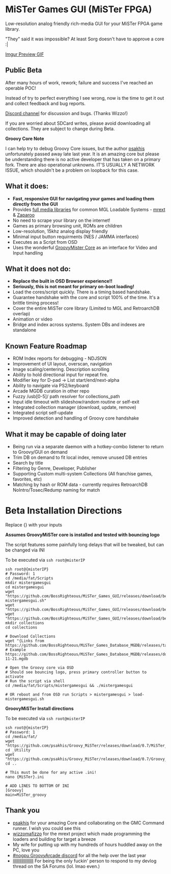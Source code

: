 # MiSTer Games GUI (MiSTer FPGA)

Low-resolution analog friendly rich-media GUI for your MiSTer FPGA game library.

"They" said it was impossible? At least Sorg doesn't have to approve a core :|

[Imgur Preview GIF](https://imgur.com/a/mister-gui-wip-2025-01-05-1xgubYu)

## Public Beta

After many hours of work, rework; failure and success I've reached an operable POC!

Instead of try to perfect everything I see wrong, now is the time to get it out and collect feedback and bug reports.

[Discord channel](https://discord.com/channels/1136235625486487622/1329587234558705724) for discussion and bugs. (Thanks Wizzo!)

If you are worried about SDCard writes, please avoid downloading all collections. They are subject to change during Beta.

**Groovy Core Note**

I can help try to debug Groovy Core issues, but the author [psakhis](https://github.com/psakhis) unfortunately passed away late last year. It is an amazing core but please be understanding there is no active developer that has taken on a primary fork. There are also operational unknowns. IT'S USUALLY A NETWORK ISSUE, which shouldn't be a problem on loopback for this case.



## What it does:

- **Fast, responsive GUI for navigating your games and loading them directly from the GUI**
- Provides [full media libraries](https://github.com/BossRighteous/MiSTer_Games_Data_Utils) for common MGL Loadable Systems - [mrext](https://github.com/wizzomafizzo/mrext) & [Zaparoo](https://github.com/ZaparooProject/zaparoo-core)
- No need to scrape your library on the internet!
- Games as primary browsing unit, ROMs are children
- Low-resolution, 15khz analog display friendly
- Minimal input button requirments (NES / JAMMA interfaces)
- Executes as a Script from OSD
- Uses the wonderful [GroovyMister Core](https://github.com/psakhis/Groovy_MiSTer) as an interface for Video and Input handling

## What it does not do:

- **Replace the built in OSD Browser experience!!**
- **Seriously, this is not meant for primary on-boot loading!**
- Load the cores/script quickly. There is a timing based handshake.
- Guarantee handshake with the core and script 100% of the time. It's a brittle timing process!
- Cover the entire MiSTer core library (Limited to MGL and RetroarchDB overlap)
- Animation or video
- Bridge and index across systems. System DBs and indexes are standalone

## Known Feature Roadmap

- ROM Index reports for debugging - NDJSON
- Improvement of UI layout, overscan, navigation
- Image scaling/centering. Description scrolling
- Ability to hold directional input for repeat fire.
- Modifier key for D-pad -> List start/end/next-alpha
- Ability to navigate via PS2/keyboard
- Arcade MGDB curation in other repo
- Fuzzy /usb[0-5]/ path resolver for collections_path
- Input idle timeout with slideshow/random routine or self-exit
- Integrated collection manager (download, update, remove)
- Integrated script self-update
- Improved detection and handling of Groovy core handshake

## What it may be capable of doing later

- Being run via a separate daemon with a hotkey-combo listener to return to Groovy/GUI on demand
- Trim DB on demand to fit local index, remove unused DB entries
- Search by title
- Filtering by Genre, Developer, Publisher
- Supporting Custom multi-system Collections (All franchise games, favorites, etc)
- Matching by hash or ROM data - currently requires RetroarchDB NoIntro/Tosec/Redump naming for match


# Beta Installation Directions

Replace {} with your inputs

**Assumes GroovyMiSTer core is installed and tested with bouncing logo**

The script features some painfully long delays that will be tweaked, but can be changed via INI

To be executed via `ssh root@misterIP`
```
ssh root@{misterIP}
# Password: 1
cd /media/fat/Scripts
mkdir mistergamesgui
cd mistergamesgui
wget "https://github.com/BossRighteous/MiSTer_Games_GUI/releases/download/beta/load-mistergamesgui.sh"
wget "https://github.com/BossRighteous/MiSTer_Games_GUI/releases/download/beta/mistergamesgui"
wget "https://github.com/BossRighteous/MiSTer_Games_GUI/releases/download/beta/mistergamesgui.ini"
mkdir collections
cd collections

# Download Collections
wget "{Links from https://github.com/BossRighteous/MiSTer_Games_Database_MGDB/releases/tag/latest}"
# Example https://github.com/BossRighteous/MiSTer_Games_Database_MGDB/releases/download/latest/SNES.Console.1990-11-21.mgdb

# Open the Groovy core via OSD
# Should see bouncing logo, press primary controller button to activate
# Run the script via shell
cd /media/fat/Scripts/mistergamesgui && ./mistergamesgui

# OR reboot and from OSD run Scripts > mistergamesgui > load-mistergamesgui.sh
```

**GroovyMiSTer Install directions**

To be executed via `ssh root@misterIP`
```
ssh root@{misterIP}
# Password: 1
cd /media/fat/
wget "https://github.com/psakhis/Groovy_MiSTer/releases/download/0.7/MiSTer_groovy"
cd _Utility
wget "https://github.com/psakhis/Groovy_MiSTer/releases/download/0.7/Groovy_20240922.rbf"
cd ..

# This must be done for any active .ini!
nano {MiSTer}.ini

# ADD LINES TO BOTTOM OF INI
[Groovy]
main=MiSTer_groovy
```

## Thank you
- [psakhis](https://github.com/psakhis) for your amazing Core and collaborating on the GMC Command runner. I wish you could see this
- [wizzomafizzo](https://wizzo.dev/) for the mrext project which made programming the loaders and building for target a breeze
- My wife for putting up with my hundreds of hours huddled away on the PC, love you
- [#nogpu GroovyArcade discord](https://discord.com/channels/649595547308785664/1030412595884204082) for all the help over the last year
- [lllllllllllllllllll](https://forums.somethingawful.com/showthread.php?threadid=4058840#post542644664) For being the only fuckin' person to respond to my devlog thread on the SA Forums (lol. lmao even.)